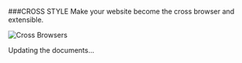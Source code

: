 ###CROSS STYLE
Make your website become the cross browser and extensible.

![Cross Browsers](http://www.ilightbox.net/assets/img/cross-browser.png)

Updating the documents...
